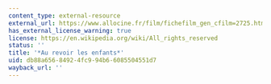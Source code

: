 ```yaml
---
content_type: external-resource
external_url: https://www.allocine.fr/film/fichefilm_gen_cfilm=2725.html
has_external_license_warning: true
license: https://en.wikipedia.org/wiki/All_rights_reserved
status: ''
title: '*Au revoir les enfants*'
uid: db88a656-8492-4fc9-94b6-6085504551d7
wayback_url: ''
---
```


